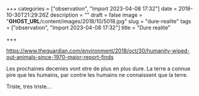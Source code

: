 +++
categories = ["observation", "Import 2023-04-08 17:32"]
date = 2018-10-30T21:29:26Z
description = ""
draft = false
image = "__GHOST_URL__/content/images/2018/10/5018.jpg"
slug = "dure-realite"
tags = ["observation", "Import 2023-04-08 17:32"]
title = "Dure realite"

+++


https://www.theguardian.com/environment/2018/oct/30/humanity-wiped-out-animals-since-1970-major-report-finds

Les prochaines decenies vont etre de plus en plus dure. La terre a connue pire que les humains, par contre les humains ne connaissent que la terre.

Triste, tres triste...

